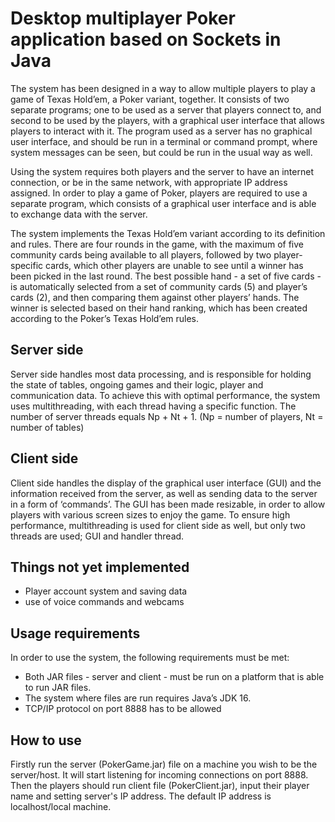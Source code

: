 # Desktop multiplayer Poker application based on Sockets in Java

The system has been designed in a way to allow multiple players to play a game of Texas
Hold’em, a Poker variant, together. It consists of two separate programs; one to be used as a
server that players connect to, and second to be used by the players, with a graphical user
interface that allows players to interact with it. The program used as a server has no graphical
user interface, and should be run in a terminal or command prompt, where system messages
can be seen, but could be run in the usual way as well.

Using the system requires both players and the server to have an internet connection, or be in
the same network, with appropriate IP address assigned. In order to play a game of Poker,
players are required to use a separate program, which consists of a graphical user interface
and is able to exchange data with the server.

The system implements the Texas Hold’em variant according to its definition and rules.
There are four rounds in the game, with the maximum of five community cards being
available to all players, followed by two player-specific cards, which other players are unable
to see until a winner has been picked in the last round. The best possible hand - a set of five
cards - is automatically selected from a set of community cards (5) and player’s cards (2), and
then comparing them against other players’ hands. The winner is selected based on their hand
ranking, which has been created according to the Poker’s Texas Hold’em rules.

## Server side
Server side handles most data processing, and is responsible for holding the state of tables,
ongoing games and their logic, player and communication data. To achieve this with optimal
performance, the system uses multithreading, with each thread having a specific function. 
The number of server threads equals Np + Nt + 1.
(Np = number of players, Nt = number of tables)

## Client side
Client side handles the display of the graphical user interface (GUI) and the information
received from the server, as well as sending data to the server in a form of ‘commands’.
The GUI has been made resizable, in order to allow players with various screen sizes to enjoy
the game. To ensure high performance, multithreading is used for client side as well, but only
two threads are used; GUI and handler thread.

## Things not yet implemented

- Player account system and saving data
- use of voice commands and webcams

## Usage requirements

In order to use the system, the following requirements must be met:
- Both JAR files - server and client - must be run on a platform that is able to run JAR files.
- The system where files are run requires Java’s JDK 16.
- TCP/IP protocol on port 8888 has to be allowed

## How to use

Firstly run the server (PokerGame.jar) file on a machine you wish to be the server/host. It will start listening for incoming connections on port 8888.
Then the players should run client file (PokerClient.jar), input their player name and setting server's IP address. The default IP address is localhost/local machine.
